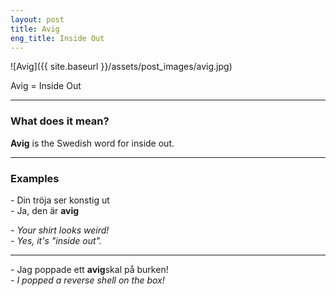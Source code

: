 ```yaml
---
layout: post
title: Avig
eng_title: Inside Out
---
```


![Avig]({{ site.baseurl }}/assets/post_images/avig.jpg)

Avig = Inside Out

----

### What does it mean?

**Avig** is the Swedish word for inside out.

----

### Examples

\- Din tröja ser konstig ut  
\- Ja, den är **avig**  

_\- Your shirt looks weird!_  
_\- Yes, it's "inside out"._  

----

\- Jag poppade ett **avig**skal på burken!  
_\- I popped a reverse shell on the box!_  